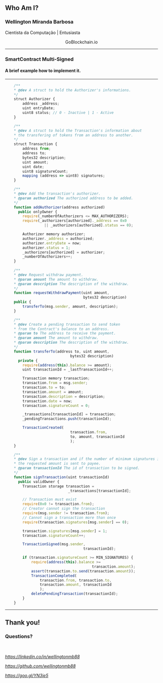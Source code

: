 
## Who Am I?

### Wellington Miranda Barbosa

Cientista da Computação  | Entusiasta 
<center>GoBlockchain.io</center>

---

### SmartContract Multi-Signed

#### A brief example how to implement it.

---
<!-- 
<span class='menu-title'>Show me the Code!</span> -->
```javascript
    /**
    * @dev A struct to hold the Authorizer's informations.
    */
    struct Authorizer {
        address _address;
        uint entryDate;
        uint8 status; // 0 - Inactive | 1 - Active
    }

    /**
    * @dev A struct to hold the Transaction's information about
    * the transfering of tokens from an address to another.
    */
    struct Transaction {
        address from;
        address to;
        bytes32 description;
        uint amount;
        uint date;
        uint8 signatureCount;
        mapping (address => uint8) signatures;
    }

    /**
    * @dev Add the transaction's authorizer.
    * @param authorized The authorized address to be added.
    */
    function addAuthorizer(address authorized) 
      public onlyOwner {
        require(_numberOfAuthorizers <= MAX_AUTHORIZERS);
        require(_authorizers[authorized]._address == 0x0 
                  || _authorizers[authorized].status == 0);

        Authorizer memory authorizer;
        authorizer._address = authorized;
        authorizer.entryDate = now;
        authorizer.status = 1;
        _authorizers[authorized] = authorizer;
        _numberOfAuthorizers++;
    }
    
    /**
    * @dev Request withdraw payment.
    * @param amount The amount to withdraw.
    * @param description The description of the withdraw.
    */
    function requestWithdrawPayment(uint amount, 
                                    bytes32 description) 
    public {
        transferTo(msg.sender, amount, description);
    }

    /**
    * @dev Create a pending transaction to send token 
    * from the Contract's balance to an address.
    * @param to The address to receive the payment.
    * @param amount The amount to withdraw.
    * @param description The description of the withdraw.
    */
    function transferTo(address to, uint amount, 
                              bytes32 description) 
      private {
        require(address(this).balance >= amount);
        uint transactionId = _lastTransactionId++;

        Transaction memory transaction;
        transaction.from = msg.sender;
        transaction.to = to;
        transaction.amount = amount;
        transaction.description = description;
        transaction.date = now;
        transaction.signatureCount = 0;

        _transactions[transactionId] = transaction;
        _pendingTransactions.push(transactionId);

        TransactionCreated(
                              transaction.from, 
                              to, amount, transactionId
                              );
    }

    /**
    * @dev Sign a transaction and if the number of minimum signatures is reached
    * the requested amount is sent to payee.
    * @param transactionId The id of transaction to be signed.
    */
    function signTransaction(uint transactionId)
      public validOwner {
        Transaction storage transaction =
                             _transactions[transactionId];

        // Transaction must exist
        require(0x0 != transaction.from);
        // Creator cannot sign the transaction
        require(msg.sender != transaction.from);
        // Cannot sign a transaction more than once
        require(transaction.signatures[msg.sender] == 0);

        transaction.signatures[msg.sender] = 1;
        transaction.signatureCount++;

        TransactionSigned(msg.sender, 
                                    transactionId);

        if (transaction.signatureCount >= MIN_SIGNATURES) {
            require(address(this).balance >= 
                                        transaction.amount);
            assert(transaction.to.send(transaction.amount));
            TransactionCompleted(
                transaction.from, transaction.to, 
                transaction.amount, transactionId
                );
            deletePendingTransaction(transactionId);
        }
    }
```

<span class="code-presenting-annotation fragment current-only" data-code-focus="1-8"></span>
<span class="code-presenting-annotation fragment current-only" data-code-focus="9-22"></span>
<span class="code-presenting-annotation fragment current-only" data-code-focus="25-40"></span>
<span class="code-presenting-annotation fragment current-only" data-code-focus="42-51"></span>
<span class="code-presenting-annotation fragment current-only" data-code-focus="53-64"></span>
<span class="code-presenting-annotation fragment current-only" data-code-focus="66-72"></span>
<span class="code-presenting-annotation fragment current-only" data-code-focus="74-81"></span>
<span class="code-presenting-annotation fragment current-only" data-code-focus="84-98"></span>
<span class="code-presenting-annotation fragment current-only" data-code-focus="100-105"></span>
<span class="code-presenting-annotation fragment current-only" data-code-focus="106-116"></span>

---

## Thank you!

### Questions?

<br>

<i class="fa fa-linkedin gp-contact" aria-hidden="true"> https://linkedin.co/in/wellingtonmb88</i>

<i class="fa fa-github gp-contact" aria-hidden="true"> https://github.com/wellingtonmb88</i>

<i class="fa fa-github gp-contact" aria-hidden="true"> https://goo.gl/YN3ie5</i>
